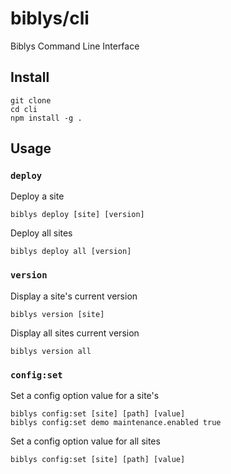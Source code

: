 # biblys/cli

Biblys Command Line Interface

## Install

```shell
git clone
cd cli
npm install -g .
```

## Usage

### `deploy`

Deploy a site

```shell
biblys deploy [site] [version]
```

Deploy all sites

```shell
biblys deploy all [version]
```

### `version`

Display a site's current version

```shell
biblys version [site]
```

Display all sites current version

```shell
biblys version all
```


### `config:set`

Set a config option value for a site's 

```shell
biblys config:set [site] [path] [value]
biblys config:set demo maintenance.enabled true
```

Set a config option value for all sites

```shell
biblys config:set [site] [path] [value]
```
